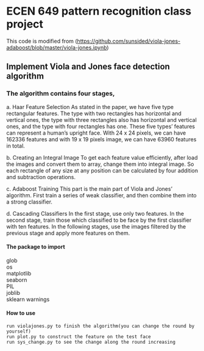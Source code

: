 
# ECEN 649 pattern recognition class project
This code is modified from (https://github.com/sunsided/viola-jones-adaboost/blob/master/viola-jones.ipynb)
## Implement Viola and Jones face detection algorithm

### The algorithm contains four stages,

a.	Haar Feature Selection
As stated in the paper, we have five type rectangular features. The type with two rectangles has horizontal and vertical ones, the type with three rectangles also has horizontal and vertical ones, and the type with four rectangles has one. These five types’ features can represent a human’s upright face. With 24 x 24 pixels, we can have 162336 features and with 19 x 19 pixels image, we can have 63960 features in total.

b.	Creating an Integral Image
To get each feature value efficiently, after load the images and convert them to array, change them into integral image. So each rectangle of any size at any position can be calculated by four addition and subtraction operations. 

c.	Adaboost Training
This part is the main part of Viola and Jones’ algorithm. First train a series of weak classifier, and then combine them into a strong classifier.

d.	Cascading Classifiers
In the first stage, use only two features. In the second stage, train those which classified to be face by the first classifier with ten features. In the following stages, use the images filtered by the previous stage and apply more features on them.

#### The package to import

glob  
os  
matplotlib  
seaborn  
PIL  
joblib  
sklearn
warnings  

#### How to use
    run violajones.py to finish the algorithm(you can change the round by yourself)    
    run plot.py to construct the feature on the test face  
    run sys_change.py to see the change along the round increasing
